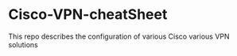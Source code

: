 # Cisco-VPN-cheatSheet
This repo describes the configuration of various Cisco various VPN solutions
